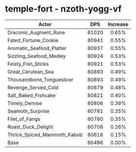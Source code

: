 # temple-fort - nzoth-yogg-vf
| Actor | DPS | Increase |
|---|:---:|:---:|
|Draconic_Augment_Rune|81020|0.65%|
|Fated_Fortune_Cookie|80941|0.55%|
|Aromatic_Seafood_Platter|80937|0.55%|
|Sizzling_Seafood_Medley|80924|0.53%|
|Feisty_Fish_Sticks|80921|0.53%|
|Great_Cerulean_Sea|80893|0.49%|
|Thousandbone_Tongueslicer|80893|0.49%|
|Revenge_Served_Cold|80879|0.48%|
|Salt_Baked_Fishcake|80821|0.40%|
|Timely_Demise|80806|0.39%|
|Seamoth_Surprise|80781|0.35%|
|Filet_of_Fangs|80780|0.35%|
|Roast_Duck_Delight|80708|0.26%|
|Thrice_Spiced_Mammoth_Kabob|80618|0.15%|
|Base|80496|0.00%|
